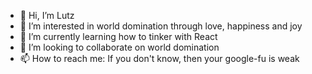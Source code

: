 - 👋 Hi, I’m Lutz
- 👀 I’m interested in world domination through love, happiness and joy
- 🌱 I’m currently learning how to tinker with React
- 💞️ I’m looking to collaborate on world domination
- 📫 How to reach me: If you don't know, then your google-fu is weak

<!---
luxuxorg/luxuxorg is a ✨ special ✨ repository because its `README.md` (this file) appears on your GitHub profile.
You can click the Preview link to take a look at your changes.
--->
